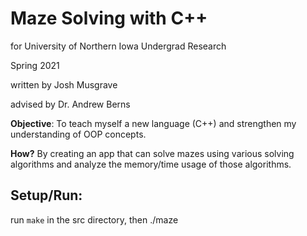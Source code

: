 # Maze Solving with C++
for University of Northern Iowa Undergrad Research

Spring 2021

written by Josh Musgrave

advised by Dr. Andrew Berns




<b>Objective</b>: To teach myself a new language (C++) and strengthen my understanding of OOP concepts.

<b>How?</b> By creating an app that can solve mazes using various solving algorithms and analyze the memory/time usage of those algorithms.

## Setup/Run:

run `make` in the src directory, then ./maze
